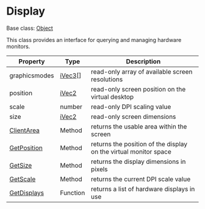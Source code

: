 # Display

Base class: [Object](Object.md)

This class provides an interface for querying and managing hardware monitors.

| Property | Type | Description |
| --- | --- | --- |
| graphicsmodes | [iVec3](iVec3.md)[] | read-only array of available screen resolutions |
| position | [iVec2](iVec2.md) | read-only screen position on the virtual desktop |
| scale | number | read-only DPI scaling value |
| size | [iVec2](iVec2.md) | read-only screen dimensions |
| [ClientArea](Display_ClientArea.md) | Method | returns the usable area within the screen |
| [GetPosition](Display_GetPosition.md) | Method | returns the position of the display on the virtual monitor space |
| [GetSize](Display_GetSize.md) | Method | returns the display dimensions in pixels |
| [GetScale](Display_GetScale.md) | Method | returns the current DPI scale value |
| [GetDisplays](GetDisplays.md) | Function | returns a list of hardware displays in use |
